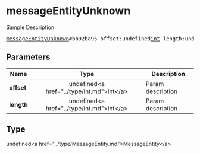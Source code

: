 # messageEntityUnknown

Sample Description

<pre>
<a href="../constructor/messageEntityUnknown.md">messageEntityUnknown</a>#bb92ba95 offset:undefined<a href="../type/int.md">int</a> length:undefined<a href="../type/int.md">int</a> = undefined<a href="../type/MessageEntity.md">MessageEntity</a>;
</pre>

## Parameters

| Name | Type | Description |
|------|:----:|-------------|
| **offset** | undefined&lt;a href=&#34;../type/int.md&#34;&gt;int&lt;/a&gt; | Param description |
| **length** | undefined&lt;a href=&#34;../type/int.md&#34;&gt;int&lt;/a&gt; | Param description |

## Type

undefined&lt;a href=&#34;../type/MessageEntity.md&#34;&gt;MessageEntity&lt;/a&gt;
